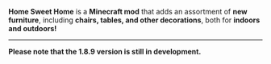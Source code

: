 **Home Sweet Home** is a **Minecraft mod** that adds an assortment of **new furniture**, including **chairs, tables, and other decorations**, both for **indoors and outdoors!**

-----------------

**Please note that the 1.8.9 version is still in development.**

